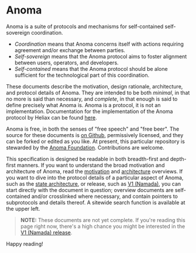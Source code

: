 # Anoma

Anoma is a suite of protocols and mechanisms for self-contained self-sovereign coordination.

- _Coordination_ means that Anoma concerns itself with actions requiring agreement and/or exchange between parties.
- _Self-sovereign_ means that the Anoma protocol aims to foster alignment between users, operators, and developers.
- _Self-contained_ means that the Anoma protocol should be alone sufficient for the technological part of this coordination.

These documents describe the motivation, design rationale, architecture, and protocol details of Anoma. They are intended to be both _minimal_, in that no more is said than necessary, and _complete_, in that enough is said to define precisely what Anoma is. Anoma is a protocol, it is not an implementation. Documentation for the implementation of the Anoma protocol by Heliax can be found [here](https://docs.anoma.network/v0.4.0/).

Anoma is free, in both the senses of "free speech" and "free beer". The source for these documents is [on Github](https://github.com/anoma/specs), permissively licensed, and they can be forked or edited as you like. At present, this particular repository is stewarded by the [Anoma Foundation](https://anoma.foundation/). Contributions are welcome.

This specification is designed be readable in both breadth-first and depth-first manners. If you want to understand the broad motivation and architecture of Anoma, read the [motivation](./motivation.md) and [architecture](./architecture.md) overviews. If you want to dive into the protocol details of a particular aspect of Anoma, such as the [state architecture](./architecture/state.md), or release, such as [V1 (Namada)](./releases/v1.md), you can start directly with the document in question; overview documents are self-contained and/or crosslinked where necessary, and contain pointers to subprotocols and details thereof. A sitewide search function is available at the upper left.

> **NOTE:** These documents are not yet complete. If you're reading this page right now, there's a high chance you might be interested in the [V1 (Namada) release](./releases/v1.md).

Happy reading!
